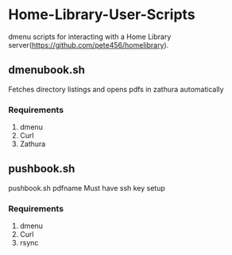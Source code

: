 # Home-Library-User-Scripts
dmenu scripts for interacting with a Home Library server(https://github.com/pete456/homelibrary).
## dmenubook.sh
Fetches directory listings and opens pdfs in zathura automatically
### Requirements
1. dmenu
2. Curl
3. Zathura
## pushbook.sh
pushbook.sh pdfname
Must have ssh key setup
### Requirements
1. dmenu
2. Curl
3. rsync
